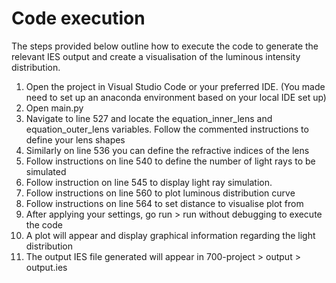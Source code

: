 # Code execution

The steps provided below outline how to execute the code to 
generate the relevant IES output and create a visualisation 
of the luminous intensity distribution.


1. Open the project in Visual Studio Code or your preferred IDE. (You made need to set up an anaconda environment based
on your local IDE set up)
2. Open main.py
3. Navigate to line 527 and locate the equation_inner_lens and equation_outer_lens variables. Follow the commented 
instructions to define your lens shapes
4. Similarly on line 536 you can define the refractive indices of the lens
5. Follow instructions on line 540 to define the number of light rays to be simulated
6. Follow instruction on line 545 to display light ray simulation.
7. Follow instructions on line 560 to plot luminous distribution curve
8. Follow instructions on line 564 to set distance to visualise plot from
9. After applying your settings, go run > run without debugging to execute the code
10. A plot will appear and display graphical information regarding the light distribution
11. The output IES file generated will appear in 700-project > output > output.ies



